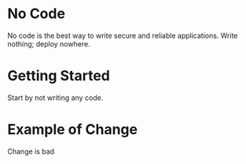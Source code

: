 # No Code
No code is the best way to write secure and reliable applications. Write nothing; deploy nowhere.

# Getting Started
Start by not writing any code.

# Example of Change
Change is bad

```sh
```
